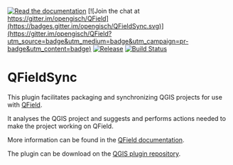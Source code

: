 [![Read the documentation](https://img.shields.io/badge/Read-the%20docs-green.svg)](http://qfield.org/docs/qfieldsync/index.html)
[![Join the chat at https://gitter.im/opengisch/QField](https://badges.gitter.im/opengisch/QFieldSync.svg)](https://gitter.im/opengisch/QField?utm_source=badge&utm_medium=badge&utm_campaign=pr-badge&utm_content=badge)
[![Release](https://img.shields.io/github/release/opengisch/QFieldSync.svg)](https://github.com/opengisch/QFieldSync/releases)
[![Build Status](https://travis-ci.org/opengisch/qfieldsync.svg?branch=master)](https://travis-ci.org/opengisch/qfieldsync)

# QFieldSync
This plugin facilitates packaging and synchronizing QGIS projects for use with [QField](http://www.qfield.org).

It analyses the QGIS project and suggests and performs actions needed to make the project working on QField.

More information can be found in the [QField documentation](http://www.qfield.org/docs/qfieldsync/index.html).

The plugin can be download on the [QGIS plugin repository](https://plugins.qgis.org/plugins/qfieldsync/).
